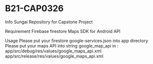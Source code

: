 # B21-CAP0326
Info Sungai Repository for Capstone Project

Requirement
Firebase firestore
Maps SDK for Android API

Usage
Please put your firestore google-services.json into app directory
Please put your maps API into string google_map_api in :
app/src/debug/res/values/google_maps_api.xml
app/src/release/res/values/google_maps_api.xml

